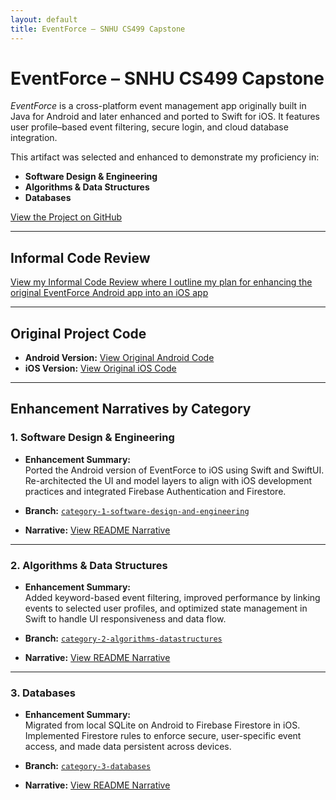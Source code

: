 ```yaml
---
layout: default
title: EventForce – SNHU CS499 Capstone
---
```


# EventForce – SNHU CS499 Capstone
_EventForce_ is a cross-platform event management app originally built in Java for Android and later enhanced and ported to Swift for iOS. It features user profile–based event filtering, secure login, and cloud database integration.

This artifact was selected and enhanced to demonstrate my proficiency in:

- **Software Design & Engineering**
- **Algorithms & Data Structures**
- **Databases**

[View the Project on GitHub](https://github.com/jvil-dev/EventForce)

---

## Informal Code Review

[View my Informal Code Review where I outline my plan for enhancing the original EventForce Android app into an iOS app](https://youtu.be/wyQw4YrpVR8)

---

## Original Project Code
- **Android Version:**
[View Original Android Code](https://github.com/jvil-dev/EventForce/tree/c2ebee05dcfbcc95ade4ba24ce81e45a427552c3/EventForce-Android)
- **iOS Version:**
[View Original iOS Code](https://github.com/jvil-dev/EventForce/tree/c2ebee05dcfbcc95ade4ba24ce81e45a427552c3/EventForce-iOS)

---

## Enhancement Narratives by Category

### 1. Software Design & Engineering

- **Enhancement Summary:**  
  Ported the Android version of EventForce to iOS using Swift and SwiftUI. Re-architected the UI and model layers to align with iOS development practices and integrated Firebase Authentication and Firestore.

- **Branch:** [`category-1-software-design-and-engineering`](https://github.com/jvil-dev/EventForce/tree/category-1-software-design-and-engineering)

- **Narrative:** [View README Narrative](https://github.com/jvil-dev/EventForce/blob/category-1-software-design-and-engineering/README.md)

---

### 2. Algorithms & Data Structures

- **Enhancement Summary:**  
  Added keyword-based event filtering, improved performance by linking events to selected user profiles, and optimized state management in Swift to handle UI responsiveness and data flow.

- **Branch:** [`category-2-algorithms-datastructures`](https://github.com/jvil-dev/EventForce/tree/category-2-algorithms-datastructures)

- **Narrative:** [View README Narrative](https://github.com/jvil-dev/EventForce/blob/category-2-algorithms-datastructures/README.md)

---

### 3. Databases

- **Enhancement Summary:**  
  Migrated from local SQLite on Android to Firebase Firestore in iOS. Implemented Firestore rules to enforce secure, user-specific event access, and made data persistent across devices.

- **Branch:** [`category-3-databases`](https://github.com/jvil-dev/EventForce/tree/category-3-databases)

- **Narrative:** [View README Narrative](https://github.com/jvil-dev/EventForce/blob/category-3-databases/README.md)


